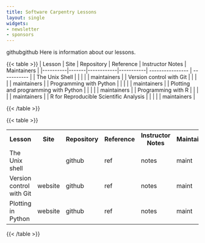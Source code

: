```yaml
---
title: Software Carpentry Lessons 
layout: single
widgets:
- newsletter
- sponsors
---
```


github<i class="fab fa-github"></i>github
Here is information about our lessons.

{{< table >}}
| Lesson   | Site  | Repository | Reference | Instructor Notes | Maintainers | 
|----------|-------|------------|-----------| ---------------- | ----------- |
| The Unix Shell    | <a href="{{< param shell_lesson >}}"><i class="{{< param fa-window>}}"></i></a> | <i class="{{< param fa-github >}}"></i> | <i class="{{< param fa-eye >}}"></i> | <i class="{{< param fa-plus >}}"></i> | maintainers | 
| Version control with Git   | <a href="{{< param git_lesson >}}"><i class="{{< param fa-window>}}"></i></a> | <i class="{{< param fa-github >}}"></i> | <i class="{{< param fa-eye >}}"></i> | <i class="{{< param fa-plus >}}"></i> | maintainers | 
| Programming with Python   | <a href="{{< param python-prog_lesson >}}"><i class="{{< param fa-window>}}"></i></a>  | <i class="{{< param fa-github >}}"></i> | <i class="{{< param fa-eye >}}"></i> | <i class="{{< param fa-plus >}}"></i> | maintainers | 
| Plotting and programming with Python   | <a href="{{< param python-plot_lesson >}}"><i class="{{< param fa-window>}}"></i></a>  | <i class="{{< param fa-github >}}"></i> | <i class="{{< param fa-eye >}}"></i> |  <i class="{{< param fa-plus >}}"></i> | maintainers | 
| Programming with R | <a href="{{< param r-prog_lesson >}}"><i class="{{< param fa-window>}}"></i></a>  | <i class="{{< param fa-github >}}"></i> | <i class="{{< param fa-eye >}}"></i> | <i class="{{< param fa-plus >}}"></i> | maintainers | 
| R for Reproducible Scientific Analysis | <a href="{{< param r-repro_lesson >}}"><i class="{{< param fa-window>}}"></i></a>  | <i class="{{< param fa-github >}}"></i> | <i class="{{< param fa-eye >}}"></i> | <i class="{{< param fa-plus >}}"></i> | maintainers | 

{{< /table >}}

{{< table >}}
<table>

<tr>
<th>Lesson</td>
<th>Site</td>
<th>Repository</td>
<th>Reference</td>
<th>Instructor Notes</td>
<th>Maintainers</td>
</tr>

<tr>
<td>The Unix shell</td>
<td><a href="{{< param shell_lesson >}}"><i class="fas fa-window-maximize"></i></a></td>
<td>github</td>
<td>ref</td>
<td>notes</td>
<td>maint</td>
</tr>

<tr>
<td>Version control with Git</td>
<td>website</td>
<td>github</td>
<td>ref</td>
<td>notes</td>
<td>maint</td>
</tr>

<tr>
<td>Plotting in Python</td>
<td>website</td>
<td>github</td>
<td>ref</td>
<td>notes</td>
<td>maint</td>
</tr>

</table>
{{< /table >}}